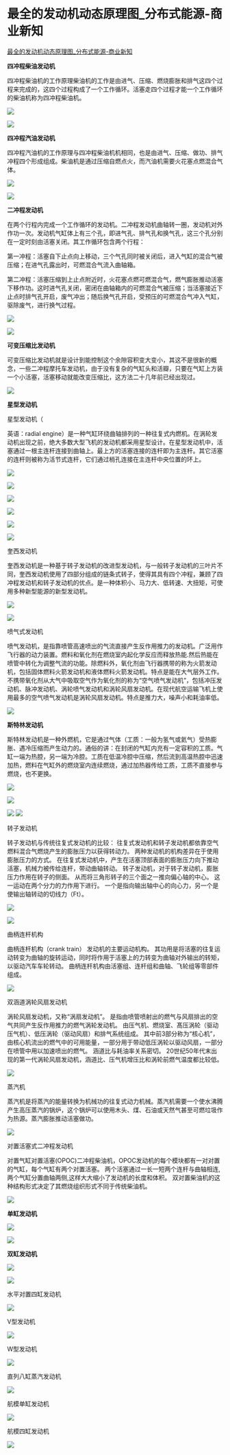 # 最全的发动机动态原理图_分布式能源-商业新知
[最全的发动机动态原理图_分布式能源-商业新知](https://www.shangyexinzhi.com/article/459900.html) 

 **四冲程柴油发动机**

四冲程柴油机的工作原理柴油机的工作是由进气、压缩、燃烧膨胀和排气这四个过程来完成的，这四个过程构成了一个工作循环。活塞走四个过程才能一个工作循环的柴油机称为四冲程柴油机。

![](https://github.com/ustczzh/MyClippings/blob/main/Images/2023-11-6%2008-50-45/08de2c7a-f617-4fb5-99a5-8be6903eef58.gif?raw=true)

![](https://github.com/ustczzh/MyClippings/blob/main/Images/2023-11-6%2008-50-45/187289a2-5ea9-4751-ad35-a0c05ed3b644.gif?raw=true)

**四冲程汽油发动机**

四冲程汽油机的工作原理与四冲程柴油机机相同，也是由进气、压缩、做功、排气冲程四个形成组成。柴油机是通过压缩自燃点火，而汽油机需要火花塞点燃混合气体。

![](https://github.com/ustczzh/MyClippings/blob/main/Images/2023-11-6%2008-50-45/682baf3d-d14c-44e6-9f9c-db90e8b03dd0.gif?raw=true)

![](https://github.com/ustczzh/MyClippings/blob/main/Images/2023-11-6%2008-50-45/192f8737-eb49-4747-8f87-d08b539832b0.gif?raw=true)

**二冲程发动机**

在两个行程内完成一个工作循环的发动机。二冲程发动机曲轴转一圈，发动机对外作功一次。发动机气缸体上有三个孔，即进气孔、排气孔和换气孔，这三个孔分别在一定时刻由活塞关闭。其工作循环包含两个行程：

第一冲程：活塞自下止点向上移动，三个气孔同时被关闭后，进入气缸的混合气被压缩；在进气孔露出时，可燃混合气流入曲轴箱。

第二冲程：活塞压缩到上止点附近时，火花塞点燃可燃混合气，燃气膨胀推动活塞下移作功。这时进气孔关闭，密闭在曲轴箱内的可燃混合气被压缩；当活塞接近下止点时排气孔开启，废气冲出；随后换气孔开启，受预压的可燃混合气冲入气缸，驱除废气，进行换气过程。

![](https://github.com/ustczzh/MyClippings/blob/main/Images/2023-11-6%2008-50-45/08bca671-7d27-439d-90d1-c4aaeb27fa00.gif?raw=true)

![](https://github.com/ustczzh/MyClippings/blob/main/Images/2023-11-6%2008-50-45/70b430d3-81e9-4dbc-aac5-b034d8228265.gif?raw=true)

**可变压缩比发动机**

可变压缩比发动机就是设计到能控制这个余隙容积变大变小，其这不是很新的概念，一些二冲程摩托车发动机，由于没有复杂的气缸头和活瓣，只要在气缸上方装一个小活塞，活塞移动就能改变压缩比，这方法二十几年前已经出现过。

![](https://github.com/ustczzh/MyClippings/blob/main/Images/2023-11-6%2008-50-45/ccc69137-05c0-4aa6-a4aa-33b4ade1489e.gif?raw=true)

**星型发动机**

星型发动机（

英语：radial engine）是一种气缸环绕曲轴排列的一种往复式内燃机。在涡轮发动机出现之前，绝大多数大型飞机的发动机都采用星型设计。在星型发动机中，活塞通过一根主连杆连接到曲轴上。最上方的活塞连接的连杆即为主连杆。其它活塞的连杆则被称为活节式连杆，它们通过梢孔连接在主连杆中央位置的环上。

 ![](https://github.com/ustczzh/MyClippings/blob/main/Images/2023-11-6%2008-50-45/ca8a1e87-6aae-4a5a-8214-8a569ce692dd.gif?raw=true) 

![](https://github.com/ustczzh/MyClippings/blob/main/Images/2023-11-6%2008-50-45/6f9ac973-ac14-49ce-8124-68c74e4985b5.gif?raw=true)

 ![](https://github.com/ustczzh/MyClippings/blob/main/Images/2023-11-6%2008-50-45/0fa70323-a258-46fa-84ac-008b6a498713.gif?raw=true) 

 ![](https://github.com/ustczzh/MyClippings/blob/main/Images/2023-11-6%2008-50-45/c89c2151-d441-4fea-8c06-8dfc37cc3c6a.gif?raw=true) 

 ![](https://github.com/ustczzh/MyClippings/blob/main/Images/2023-11-6%2008-50-45/d4495dda-f418-4889-9e41-0b95aaa432ed.gif?raw=true) 

 ![](https://github.com/ustczzh/MyClippings/blob/main/Images/2023-11-6%2008-50-45/5c8ac7b1-a675-421f-80a4-bdc2d9e9da3f.gif?raw=true) 

奎西发动机

奎西发动机是一种基于转子发动机的改进型发动机，与一般转子发动机的三叶片不同，奎西发动机使用了四部分组成的链条式转子，使得其具有四个冲程，兼顾了四冲程发动机和转子发动机的优点。是一种体积小、马力大、低转速、大扭矩，可使用多种新型能源的新型发动机。

 ![](https://github.com/ustczzh/MyClippings/blob/main/Images/2023-11-6%2008-50-45/2d88a9e9-b171-415f-8bff-59a1aed59160.gif?raw=true) 

 ![](https://github.com/ustczzh/MyClippings/blob/main/Images/2023-11-6%2008-50-45/70112441-1d06-4546-84e1-9e0267d1451e.gif?raw=true) 

喷气式发动机

喷气发动机，是指靠喷管高速喷出的气流直接产生反作用推力的发动机。广泛用作飞行器的动力装置。燃料和氧化剂在燃烧室内起化学反应而释放热能.然后热能在喷管中转化为调整气流的功能。除燃料外，氧化剂由飞行器携带的称为火箭发动机，包括固体燃料火箭发动机和液体燃料火箭发动机。特点是能在大气层外工作。不携带氧化剂从大气中吸取空气作为氧化剂的称为“空气喷气发动机”，包括冲压发动机、脉冲发动机、涡轮喷气发动机和涡轮风扇发动机。在现代航空运输飞机上使用最多的空气喷气发动机是涡轮风扇发动机。特点是推力大，噪声小和耗油率低。

![](https://github.com/ustczzh/MyClippings/blob/main/Images/2023-11-6%2008-50-45/47bd2460-e228-4d2f-9c27-6f99d6c7e8aa.gif?raw=true)

**斯特林发动机**

斯特林发动机是一种外燃机，它是通过气体（工质：一般为氢气或氦气）受热膨胀、遇冷压缩而产生动力的。通俗的讲：在封闭的气缸内充有一定容积的工质。气缸一端为热腔，另一端为冷腔。工质在低温冷腔中压缩，然后流到高温热腔中迅速加热，燃料在气缸外的燃烧室内连续燃烧，通过加热器传给工质，工质不直接参与燃烧，也不更换。

 ![](https://github.com/ustczzh/MyClippings/blob/main/Images/2023-11-6%2008-50-45/3868896a-4836-4469-b53e-3f2c3bbcff7d.gif?raw=true) 

 ![](https://github.com/ustczzh/MyClippings/blob/main/Images/2023-11-6%2008-50-45/73a1e17d-4e24-48b4-8ef7-837839770f2b.gif?raw=true) 

![](https://github.com/ustczzh/MyClippings/blob/main/Images/2023-11-6%2008-50-45/055b85c4-9dce-4ecb-91a7-3ed75f95ce75.gif?raw=true)
 ![](https://github.com/ustczzh/MyClippings/blob/main/Images/2023-11-6%2008-50-45/5a813565-874a-4654-bf7a-28de7cd93b52.gif?raw=true)

转子发动机

转子发动机与传统往复式发动机的比较： 往复式发动机和转子发动机都依靠空气燃料混合气燃烧产生的膨胀压力以获得转动力。 两种发动机的机构差异在于使用膨胀压力的方式。 在往复式发动机中，产生在活塞顶部表面的膨胀压力向下推动活塞，机械力被传给连杆，带动曲轴转动。 转子发动机，对于转子发动机，膨胀压力作用在转子的侧面。 从而将三角形转子的三个面之一推向偏心轴的中心。 这一运动在两个分力的力作用下进行。 一个是指向输出轴中心的向心力，另一个是使输出轴转动的切线力（Ft）。

 ![](https://github.com/ustczzh/MyClippings/blob/main/Images/2023-11-6%2008-50-45/21567715-bd5d-4571-91e1-e819ba273632.gif?raw=true) 

 ![](https://github.com/ustczzh/MyClippings/blob/main/Images/2023-11-6%2008-50-45/5c14e70e-0f30-4535-9a5c-19dc0bab6c2b.gif?raw=true) 

曲柄连杆机构

曲柄连杆机构（crank train） 发动机的主要运动机构。 其功用是将活塞的往复运动转变为曲轴的旋转运动，同时将作用于活塞上的力转变为曲轴对外输出的转矩，以驱动汽车车轮转动。 曲柄连杆机构由活塞组、连杆组和曲轴、飞轮组等零部件组成。

![](https://github.com/ustczzh/MyClippings/blob/main/Images/2023-11-6%2008-50-45/a968d943-7f63-447a-ac33-5da57940bd88.gif?raw=true)

双涵道涡轮风扇发动机

涡轮风扇发动机，又称“涡扇发动机”。 是指由喷管喷射出的燃气与风扇排出的空气共同产生反作用推力的燃气涡轮发动机。 由压气机、燃烧室、髙压涡轮（驱动压气机）、低压涡轮（驱动风扇）和排气系统组成。 其中前3部分称为“核心机”，由核心机流出的燃气中的可用能量，一部分用于带动低压涡轮以驱动风扇，一部分在喷管中用以加速喷出的燃气。 涵道比与耗油率关系密切。 20世纪50年代末出现的第一代涡轮风扇发动机，涵道比、压气机增压比和涡轮前燃气温度都比较低。

![](https://github.com/ustczzh/MyClippings/blob/main/Images/2023-11-6%2008-50-45/81444d0b-ebe1-44db-9aeb-ee776dde8b66.gif?raw=true)

蒸汽机

蒸汽机是将蒸汽的能量转换为机械功的往复式动力机械。蒸汽机需要一个使水沸腾产生高压蒸汽的锅炉，这个锅炉可以使用木头、煤、石油或天然气甚至可燃垃圾作为热源。蒸汽膨胀推动活塞做功。

 ![](https://github.com/ustczzh/MyClippings/blob/main/Images/2023-11-6%2008-50-45/44d20df8-6b85-4765-a21e-403c6ffe1611.gif?raw=true) 

对置活塞式二冲程发动机

对置气缸对置活塞(OPOC)二冲程柴油机，OPOC发动机的每个模块都有一对对置的气缸，每个气缸有两个对置活塞。 两个活塞通过一长一短两个连杆与曲轴相连,两个气缸分置曲轴两侧,这样大大缩小了发动机的长度和体积。 双对置柴油机的这种结构形式决定了其燃烧组织形式不同于传统柴油机。

![](https://github.com/ustczzh/MyClippings/blob/main/Images/2023-11-6%2008-50-45/2eee3baf-bfb9-42f0-9326-912fb4d69f24.gif?raw=true)

**单缸发动机**

 ![](https://github.com/ustczzh/MyClippings/blob/main/Images/2023-11-6%2008-50-45/b1e7b521-770b-42d0-8330-b96fdede186b.gif?raw=true) 

 ![](https://github.com/ustczzh/MyClippings/blob/main/Images/2023-11-6%2008-50-45/c769f6a3-e96f-47ea-bb3a-b7def591045e.gif?raw=true) 

**双缸发动机**

 **![](https://github.com/ustczzh/MyClippings/blob/main/Images/2023-11-6%2008-50-45/7b4a88be-40f2-459a-bf2b-d919e473c186.gif?raw=true)** 

 **![](https://github.com/ustczzh/MyClippings/blob/main/Images/2023-11-6%2008-50-45/cca06bbb-36f1-44c3-84da-448119a76cab.gif?raw=true)** 

水平对置四缸发动机

 ![](https://github.com/ustczzh/MyClippings/blob/main/Images/2023-11-6%2008-50-45/468e2a3b-66aa-43ff-b240-0797ba087ac7.gif?raw=true) 

V型发动机

 ![](https://github.com/ustczzh/MyClippings/blob/main/Images/2023-11-6%2008-50-45/edd1feda-dc2e-4561-a660-8f78585abd61.gif?raw=true) 

W型发动机

 ![](https://github.com/ustczzh/MyClippings/blob/main/Images/2023-11-6%2008-50-45/a71a2ec8-d794-4a73-8c4b-c8da98e037a7.gif?raw=true) 

直列八缸蒸汽发动机

![](https://github.com/ustczzh/MyClippings/blob/main/Images/2023-11-6%2008-50-45/d3b25000-039f-48ad-b3a0-853c8e36e126.gif?raw=true)

航模单缸发动机

 ![](https://github.com/ustczzh/MyClippings/blob/main/Images/2023-11-6%2008-50-45/0930130b-2203-41aa-9aed-d5c19d062803.gif?raw=true) 

航模四缸发动机

![](https://github.com/ustczzh/MyClippings/blob/main/Images/2023-11-6%2008-50-45/b6775be9-e69a-49b4-9701-6b2103644c58.gif?raw=true)